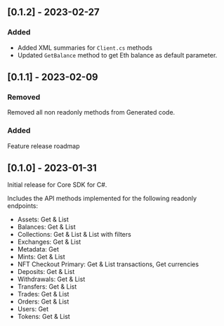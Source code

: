 ## [0.1.2] - 2023-02-27

### Added
 
- Added XML summaries for `Client.cs` methods
- Updated `GetBalance` method to get Eth balance as default parameter.

## [0.1.1] - 2023-02-09

### Removed

Removed all non readonly methods from Generated code.

### Added
 
Feature release roadmap

## [0.1.0] - 2023-01-31

Initial release for Core SDK for C#.

Includes the API methods implemented for the following readonly endpoints:
  - Assets: Get & List
  - Balances: Get & List
  - Collections: Get & List & List with filters
  - Exchanges: Get & List
  - Metadata: Get
  - Mints: Get & List
  - NFT Checkout Primary: Get & List transactions, Get currencies
  - Deposits: Get & List
  - Withdrawals: Get & List
  - Transfers: Get & List
  - Trades: Get & List
  - Orders: Get & List
  - Users: Get
  - Tokens: Get & List
